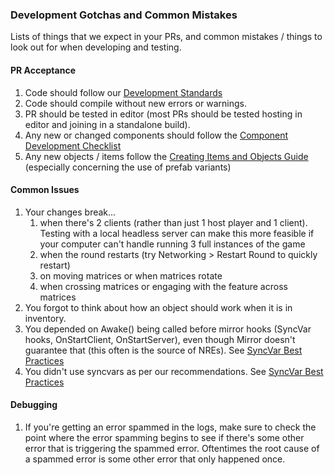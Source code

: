 ### Development Gotchas and Common Mistakes

Lists of things that we expect in your PRs, and common mistakes / things to look out for when developing and testing.

#### PR Acceptance
1. Code should follow our [Development Standards](../contribution-guides/Development-Standards-Guide.md)
3. Code should compile without new errors or warnings.
4. PR should be tested in editor (most PRs should be tested hosting in editor and joining in a standalone build).
6. Any new or changed components should follow the [Component Development Checklist](\5_Dev\Introduction\development\Component-Development-Checklist.md)
7. Any new objects / items follow the [Creating Items and Objects Guide](\5_Dev\Introduction\development\Creating-Items-and-Objects.md) (especially concerning the use of prefab variants)

#### Common Issues
1. Your changes break... 
    1. when there's 2 clients (rather than just 1 host player and 1 client). Testing with a local headless server can make this more feasible if your computer can't handle running 3 full instances of the game
    2. when the round restarts (try Networking > Restart Round to quickly restart)
    2. on moving matrices or when matrices rotate
    2. when crossing matrices or engaging with the feature across matrices
2. You forgot to think about how an object should work when it is in inventory.
2. You depended on Awake() being called before mirror hooks (SyncVar hooks, OnStartClient, OnStartServer), even though Mirror doesn't guarantee that (this often is the source of NREs). See [SyncVar Best Practices](\5_Dev\Introduction\development\SyncVar-Best-Practices-for-Easy-Networking.md)
4. You didn't use syncvars as per our recommendations. See [SyncVar Best Practices](\5_Dev\Introduction\development\SyncVar-Best-Practices-for-Easy-Networking.md)

#### Debugging
1. If you're getting an error spammed in the logs, make sure to check the point where the error spamming begins to see if there's some other error that is triggering the spammed error. Oftentimes the root cause of a spammed error is some other error that only happened once. 

